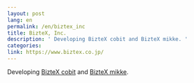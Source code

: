 ```yaml
---
layout: post
lang: en
permalink: /en/biztex_inc
title: BizteX, Inc.
description: ' Developing BizteX cobit and BizteX mikke. '
categories: 
link: https://www.biztex.co.jp/
---
```


<p>Developing <a href="https://service.biztex.co.jp/">BizteX cobit</a> and <a href="https://service.biztex.co.jp/mikke/">BizteX mikke</a>.</p>
